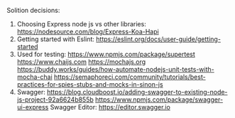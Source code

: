 Solition decisions:

1. Choosing Express node js vs other libraries:
      https://nodesource.com/blog/Express-Koa-Hapi
2. Getting started with Eslint:
  https://eslint.org/docs/user-guide/getting-started
3. Used for testing:
    https://www.npmjs.com/package/supertest
    https://www.chaijs.com
    https://mochajs.org
    https://buddy.works/guides/how-automate-nodejs-unit-tests-with-mocha-chai
    https://semaphoreci.com/community/tutorials/best-practices-for-spies-stubs-and-mocks-in-sinon-js
4. Swagger:
    https://blog.cloudboost.io/adding-swagger-to-existing-node-js-project-92a6624b855b
    https://www.npmjs.com/package/swagger-ui-express
    Swagger Editor: https://editor.swagger.io

